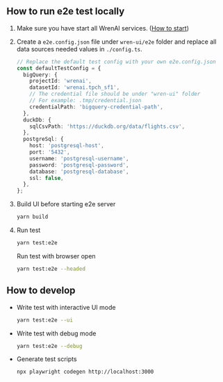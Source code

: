 ## How to run e2e test locally

1. Make sure you have start all WrenAI services. ([How to start](https://github.com/Canner/WrenAI/blob/3234dc218b105caba04e1cdab7b1cb7140fc9b90/docker/README.md#how-to-start))
  
2. Create a `e2e.config.json` file under `wren-ui/e2e` folder and replace all data sources needed values in `./config.ts`.

    ```ts
    // Replace the default test config with your own e2e.config.json
    const defaultTestConfig = {
      bigQuery: {
        projectId: 'wrenai',
        datasetId: 'wrenai.tpch_sf1',
        // The credential file should be under "wren-ui" folder
        // For example: .tmp/credential.json
        credentialPath: 'bigquery-credential-path',
      },
      duckDb: {
        sqlCsvPath: 'https://duckdb.org/data/flights.csv',
      },
      postgreSql: {
        host: 'postgresql-host',
        port: '5432',
        username: 'postgresql-username',
        password: 'postgresql-password',
        database: 'postgresql-database',
        ssl: false,
      },
    };
    ```
3. Build UI before starting e2e server

    ```bash
    yarn build
    ```
4. Run test

    ```bash
    yarn test:e2e
    ```

    Run test with browser open

    ```bash
    yarn test:e2e --headed
    ```


## How to develop

- Write test with interactive UI mode

  ```bash
  yarn test:e2e --ui
  ```

- Write test with debug mode

  ```bash
  yarn test:e2e --debug
  ```

- Generate test scripts

  ```
  npx playwright codegen http://localhost:3000
  ```

